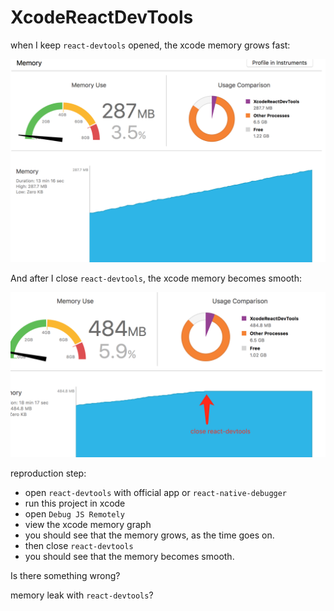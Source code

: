 # XcodeReactDevTools

when I keep `react-devtools` opened, the xcode memory grows fast:

![image](./screenshots/QQ20170927-0@2x.png)

And after I close `react-devtools`, the xcode memory becomes smooth:

![image](./screenshots/QQ20170927-1@2x.png)

reproduction step:

* open `react-devtools` with official app or `react-native-debugger`
* run this project in xcode
* open `Debug JS Remotely`
* view the xcode memory graph
* you should see that the memory grows, as the time goes on.
* then close `react-devtools`
* you should see that the memory becomes smooth.

Is there something wrong?

memory leak with `react-devtools`?

